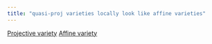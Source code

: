 ```yaml
---
title: "quasi-proj varieties locally look like affine varieties"
---
```


[Projective variety](<notes/ntpy/Definitions/Algebraic geometry/Projective variety.md>) [Affine variety](<notes/ntpy/Definitions/Algebraic geometry/Affine variety.md>)